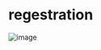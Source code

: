 # regestration
![image](https://github.com/Wuqly/regestration/assets/116671932/ed4f52ac-b5f6-46a0-871b-60fbf1db7c35)

